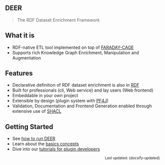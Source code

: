 ## DEER

> The RDF Dataset Enrichment Framework

## What it is

- RDF-native ETL tool implemented on top of [FARADAY-CAGE](https://dice-group.github.io/faraday-cage/)
- Supports rich Knowledge Graph Enrichment, Manipulation and Augmentation

## Features

- Declarative definition of RDF dataset enrichment is also in [RDF](https://www.w3.org/TR/rdf11-concepts/)
- Built for professionals (cli, Web service) and lay users (Web frontend)
- Embeddable in your own project
- Extensible by design (plugin system with [PF4J](https://pf4j.org))
- Validation, Documentation and Frontend Generation enabled through extensive use of [SHACL](https://www.w3.org/TR/shacl/)

## Getting Started

- See [how to run DEER](quickstart)
- Learn about the [basics concepts](concepts)
- Dive into our [tutorials for plugin developers](tutorial)

<small style="text-align: right; display: block"> Last updated: {docsify-updated} </small>